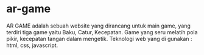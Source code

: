 # ar-game
AR GAME adalah sebuah website yang dirancang untuk main game, yang terdiri tiga game yaitu Baku, Catur, Kecepatan. Game yang seru melatih pola pikir, kecepatan tangan dalam mengetik. 
Teknologi web yang di gunakan : html, css, javascript.
